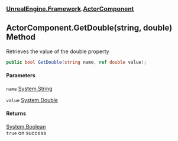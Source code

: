 ### [UnrealEngine.Framework](./UnrealEngine-Framework.md 'UnrealEngine.Framework').[ActorComponent](./ActorComponent.md 'UnrealEngine.Framework.ActorComponent')
## ActorComponent.GetDouble(string, double) Method
Retrieves the value of the double property  
```csharp
public bool GetDouble(string name, ref double value);
```
#### Parameters
<a name='UnrealEngine-Framework-ActorComponent-GetDouble(string_double)-name'></a>
`name` [System.String](https://docs.microsoft.com/en-us/dotnet/api/System.String 'System.String')  
  
<a name='UnrealEngine-Framework-ActorComponent-GetDouble(string_double)-value'></a>
`value` [System.Double](https://docs.microsoft.com/en-us/dotnet/api/System.Double 'System.Double')  
  
#### Returns
[System.Boolean](https://docs.microsoft.com/en-us/dotnet/api/System.Boolean 'System.Boolean')  
`true` on success  
